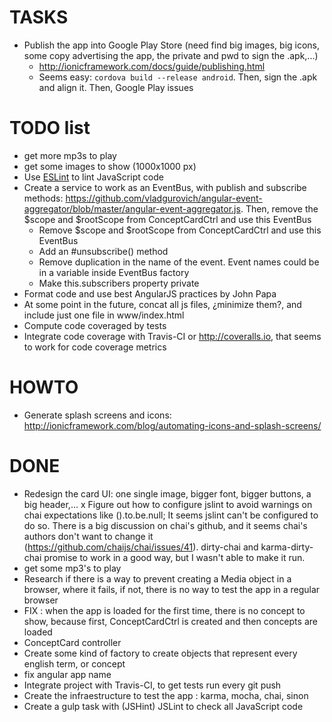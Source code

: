 # TASKS
- Publish the app into Google Play Store (need find big images, big icons, some copy advertising the app, the private and pwd to sign the .apk,...)
    - http://ionicframework.com/docs/guide/publishing.html
    - Seems easy: `cordova build --release android`. Then, sign the .apk and align it. Then, Google Play issues

# TODO list
- get more mp3s to play
- get some images to show (1000x1000 px)
- Use [ESLint](http://davidwalsh.name/eslint) to lint JavaScript code
- Create a service to work as an EventBus, with publish and subscribe methods: https://github.com/vladgurovich/angular-event-aggregator/blob/master/angular-event-aggregator.js. Then, remove the $scope and $rootScope from ConceptCardCtrl and use this EventBus
    + Remove $scope and $rootScope from ConceptCardCtrl and use this EventBus
    - Add an #unsubscribe() method
    - Remove duplication in the name of the event. Event names could be in a variable inside EventBus factory
    - Make this.subscribers property private
- Format code and use best AngularJS practices by John Papa
- At some point in the future, concat all js files, ¿minimize them?, and include just one file in www/index.html
- Compute code coveraged by tests
- Integrate code coverage with Travis-CI or http://coveralls.io, that seems to work for code coverage metrics

# HOWTO
- Generate splash screens and icons: http://ionicframework.com/blog/automating-icons-and-splash-screens/

# DONE
+ Redesign the card UI: one single image, bigger font, bigger buttons, a big header,...
x Figure out how to configure jslint to avoid warnings on chai expectations like ().to.be.null; It seems jslint can't be configured to do so. There is a big discussion on chai's github, and it seems chai's authors don't want to change it (https://github.com/chaijs/chai/issues/41). dirty-chai and karma-dirty-chai promise to work in a good way, but I wasn't able to make it run.
+ get some mp3's to play
+ Research if there is a way to prevent creating a Media object in a browser, where it fails, if not, there is no way to test the app in a regular browser
+ FIX : when the app is loaded for the first time, there is no concept to show, because first, ConceptCardCtrl is created and then concepts are loaded
+ ConceptCard controller
+ Create some kind of factory to create objects that represent every english term, or concept
+ fix angular app name
+ Integrate project with Travis-CI, to get tests run every git push
+ Create the infraestructure to test the app : karma, mocha, chai, sinon
+ Create a gulp task with (JSHint) JSLint to check all JavaScript code

